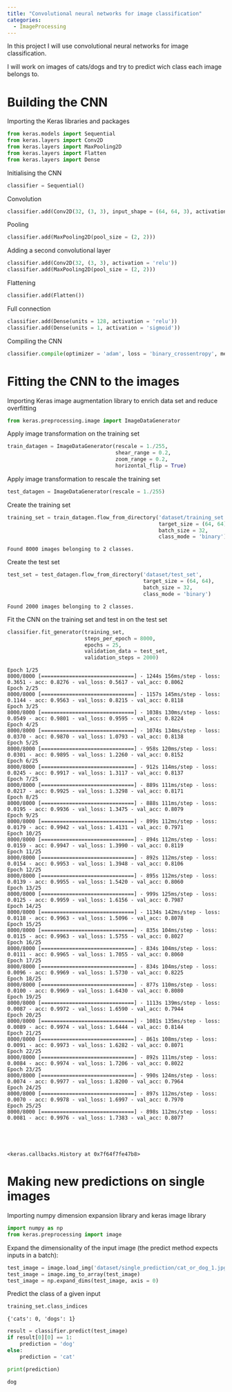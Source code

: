 ```yaml
---
title: "Convolutional neural networks for image classification"
categories:
  - ImageProcessing
---
```


In this project I will use convolutional neural networks for image classification.

I will work on images of cats/dogs and try to predict wich class each image belongs to. 

# Building the CNN

Importing the Keras libraries and packages


```python
from keras.models import Sequential
from keras.layers import Conv2D
from keras.layers import MaxPooling2D
from keras.layers import Flatten
from keras.layers import Dense
```

Initialising the CNN


```python
classifier = Sequential()
```

Convolution


```python
classifier.add(Conv2D(32, (3, 3), input_shape = (64, 64, 3), activation = 'relu'))
```

Pooling


```python
classifier.add(MaxPooling2D(pool_size = (2, 2)))
```

Adding a second convolutional layer


```python
classifier.add(Conv2D(32, (3, 3), activation = 'relu'))
classifier.add(MaxPooling2D(pool_size = (2, 2)))
```

Flattening


```python
classifier.add(Flatten())
```

Full connection


```python
classifier.add(Dense(units = 128, activation = 'relu'))
classifier.add(Dense(units = 1, activation = 'sigmoid'))
```

Compiling the CNN


```python
classifier.compile(optimizer = 'adam', loss = 'binary_crossentropy', metrics = ['accuracy'])
```

# Fitting the CNN to the images

Importing Keras image augmentation library to enrich data set and reduce overfitting


```python
from keras.preprocessing.image import ImageDataGenerator
```

Apply image transformation on the training set


```python
train_datagen = ImageDataGenerator(rescale = 1./255,
                                   shear_range = 0.2,
                                   zoom_range = 0.2,
                                   horizontal_flip = True)
```

Apply image transformation to rescale the training set


```python
test_datagen = ImageDataGenerator(rescale = 1./255)
```

Create the training set


```python
training_set = train_datagen.flow_from_directory('dataset/training_set',
                                                 target_size = (64, 64),
                                                 batch_size = 32,
                                                 class_mode = 'binary')
```

    Found 8000 images belonging to 2 classes.


Create the test set


```python
test_set = test_datagen.flow_from_directory('dataset/test_set',
                                            target_size = (64, 64),
                                            batch_size = 32,
                                            class_mode = 'binary')
```

    Found 2000 images belonging to 2 classes.


Fit the CNN on the training set and test in on the test set


```python
classifier.fit_generator(training_set,
                         steps_per_epoch = 8000,
                         epochs = 25,
                         validation_data = test_set,
                         validation_steps = 2000)
```

    Epoch 1/25
    8000/8000 [==============================] - 1244s 156ms/step - loss: 0.3651 - acc: 0.8276 - val_loss: 0.5617 - val_acc: 0.8062
    Epoch 2/25
    8000/8000 [==============================] - 1157s 145ms/step - loss: 0.1144 - acc: 0.9563 - val_loss: 0.8215 - val_acc: 0.8118
    Epoch 3/25
    8000/8000 [==============================] - 1038s 130ms/step - loss: 0.0549 - acc: 0.9801 - val_loss: 0.9595 - val_acc: 0.8224
    Epoch 4/25
    8000/8000 [==============================] - 1074s 134ms/step - loss: 0.0370 - acc: 0.9870 - val_loss: 1.0793 - val_acc: 0.8138
    Epoch 5/25
    8000/8000 [==============================] - 958s 120ms/step - loss: 0.0301 - acc: 0.9895 - val_loss: 1.2260 - val_acc: 0.8152
    Epoch 6/25
    8000/8000 [==============================] - 912s 114ms/step - loss: 0.0245 - acc: 0.9917 - val_loss: 1.3117 - val_acc: 0.8137
    Epoch 7/25
    8000/8000 [==============================] - 889s 111ms/step - loss: 0.0217 - acc: 0.9925 - val_loss: 1.3298 - val_acc: 0.8171
    Epoch 8/25
    8000/8000 [==============================] - 888s 111ms/step - loss: 0.0195 - acc: 0.9936 - val_loss: 1.3475 - val_acc: 0.8079
    Epoch 9/25
    8000/8000 [==============================] - 899s 112ms/step - loss: 0.0179 - acc: 0.9942 - val_loss: 1.4131 - val_acc: 0.7971
    Epoch 10/25
    8000/8000 [==============================] - 894s 112ms/step - loss: 0.0159 - acc: 0.9947 - val_loss: 1.3990 - val_acc: 0.8119
    Epoch 11/25
    8000/8000 [==============================] - 892s 112ms/step - loss: 0.0154 - acc: 0.9953 - val_loss: 1.3948 - val_acc: 0.8106
    Epoch 12/25
    8000/8000 [==============================] - 895s 112ms/step - loss: 0.0139 - acc: 0.9955 - val_loss: 1.5420 - val_acc: 0.8060
    Epoch 13/25
    8000/8000 [==============================] - 999s 125ms/step - loss: 0.0125 - acc: 0.9959 - val_loss: 1.6156 - val_acc: 0.7987
    Epoch 14/25
    8000/8000 [==============================] - 1134s 142ms/step - loss: 0.0118 - acc: 0.9963 - val_loss: 1.5096 - val_acc: 0.8078
    Epoch 15/25
    8000/8000 [==============================] - 835s 104ms/step - loss: 0.0115 - acc: 0.9963 - val_loss: 1.5755 - val_acc: 0.8027
    Epoch 16/25
    8000/8000 [==============================] - 834s 104ms/step - loss: 0.0111 - acc: 0.9965 - val_loss: 1.7055 - val_acc: 0.8060
    Epoch 17/25
    8000/8000 [==============================] - 834s 104ms/step - loss: 0.0096 - acc: 0.9969 - val_loss: 1.5730 - val_acc: 0.8225
    Epoch 18/25
    8000/8000 [==============================] - 877s 110ms/step - loss: 0.0100 - acc: 0.9969 - val_loss: 1.6430 - val_acc: 0.8080
    Epoch 19/25
    8000/8000 [==============================] - 1113s 139ms/step - loss: 0.0087 - acc: 0.9972 - val_loss: 1.6590 - val_acc: 0.7944
    Epoch 20/25
    8000/8000 [==============================] - 1081s 135ms/step - loss: 0.0089 - acc: 0.9974 - val_loss: 1.6444 - val_acc: 0.8144
    Epoch 21/25
    8000/8000 [==============================] - 861s 108ms/step - loss: 0.0091 - acc: 0.9973 - val_loss: 1.6282 - val_acc: 0.8071
    Epoch 22/25
    8000/8000 [==============================] - 892s 111ms/step - loss: 0.0084 - acc: 0.9974 - val_loss: 1.7206 - val_acc: 0.8022
    Epoch 23/25
    8000/8000 [==============================] - 990s 124ms/step - loss: 0.0074 - acc: 0.9977 - val_loss: 1.8200 - val_acc: 0.7964
    Epoch 24/25
    8000/8000 [==============================] - 897s 112ms/step - loss: 0.0070 - acc: 0.9978 - val_loss: 1.6997 - val_acc: 0.7970
    Epoch 25/25
    8000/8000 [==============================] - 898s 112ms/step - loss: 0.0081 - acc: 0.9976 - val_loss: 1.7383 - val_acc: 0.8077





    <keras.callbacks.History at 0x7f64f7fe47b8>



# Making new predictions on single images

Importing numpy dimension expansion library and keras image library


```python
import numpy as np
from keras.preprocessing import image
```

Expand the dimensionality of the input image (the predict method expects inputs in a batch):


```python
test_image = image.load_img('dataset/single_prediction/cat_or_dog_1.jpg', target_size = (64, 64))
test_image = image.img_to_array(test_image)
test_image = np.expand_dims(test_image, axis = 0)
```

Predict the class of a given input


```python
training_set.class_indices
```




    {'cats': 0, 'dogs': 1}




```python
result = classifier.predict(test_image)
if result[0][0] == 1:
    prediction = 'dog'
else:
    prediction = 'cat'
```


```python
print(prediction)
```

    dog

